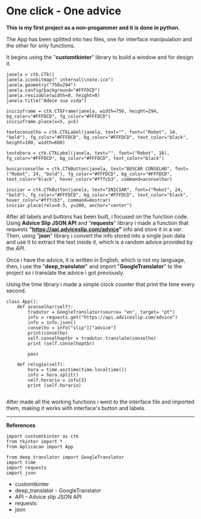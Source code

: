 # One click - One advice

**This is my first project as a non-progammer and it is done in python.**



The App has been splitted into two files, one for interface manipulation and the other for only functions.

It begins using the "**customtkinter**" library to build a window and for design it.

```
janela = ctk.CTk()
janela.iconbitmap("_internal\\note.ico")
janela.geometry("756x294")
janela.config(background="#FFFDCD")
janela.resizable(width=0, height=0)
janela.title("Adoce sua vida")

inicioframe = ctk.CTkFrame(janela, width=756, height=294, bg_color="#FFFDCD", fg_color="#FFFDCD")
inicioframe.place(x=5, y=5)

textoconselho = ctk.CTkLabel(janela, text="", font=("Robot", 14, "bold"), fg_color="#FFFDCD", bg_color="#FFFDCD", text_color="black", height=100, width=600)

textohora = ctk.CTkLabel(janela, text="", font=("Robot", 16), fg_color="#FFFDCD", bg_color="#FFFDCD", text_color="black")

buscarconselho = ctk.CTkButton(janela, text="BUSCAR CONSELHO", font=("Robot", 24, "bold"), fg_color="#FFFDCD", bg_color="#FFFDCD", text_color="black", hover_color="#fffcb3", command=aconselhar)

iniciar = ctk.CTkButton(janela, text="INICIAR", font=("Robot", 24, "bold"), fg_color="#FFFDCD", bg_color="#FFFDCD", text_color="black", hover_color="#fffcb3", command=mostrar)
iniciar.place(relx=0.5, y=200, anchor="center")

```

After all labels and buttons has been built, i focused on the function code. Using **Advice Slip JSON API** and "**requests**" library i made a function that requests __"https://api.adviceslip.com/advice"__ info and store it in a *var*. Then, using "**json**" library i convert the info stored into a single json data and use it to extract the text inside it, which is a random advice provided by the _API_.

Once i have the advice, it is written in English, which is not my language, then, i use the "**deep_translator**" and import "**GoogleTranslator**" to the project so i translate the advice i got previously.

Using the time library i made a simple clock counter that print the time every second. 

```
class App():
    def aconselhar(self):
        tradutor = GoogleTranslator(source= "en", target= "pt")
        info = requests.get("https://api.adviceslip.com/advice")
        info = info.json()
        conselho = info["slip"]["advice"]
        print(conselho)
        self.conselhoptbr = tradutor.translate(conselho)
        print (self.conselhoptbr)

        pass

    def relogio(self):
        hora = time.asctime(time.localtime())
        info = hora.split()
        self.horario = info[3]
        print (self.horario)        
        

```


After made all the working functions i went to the interface file and imported them, making it works with interface's button and labels.


--------------------
**References**
```
import customtkinter as ctk
from tkinter import *
from Aplicacao import App

from deep_translator import GoogleTranslator
import time
import requests
import json
```

- customtkinter
- deep_translator - GoogleTranslator
- API - Advice slip JSON API
- requests
- json
